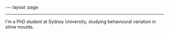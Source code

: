 ﻿﻿﻿---layout: page---I'm a PhD student at Sydney University, studying behavioural variation in slime moulds.
